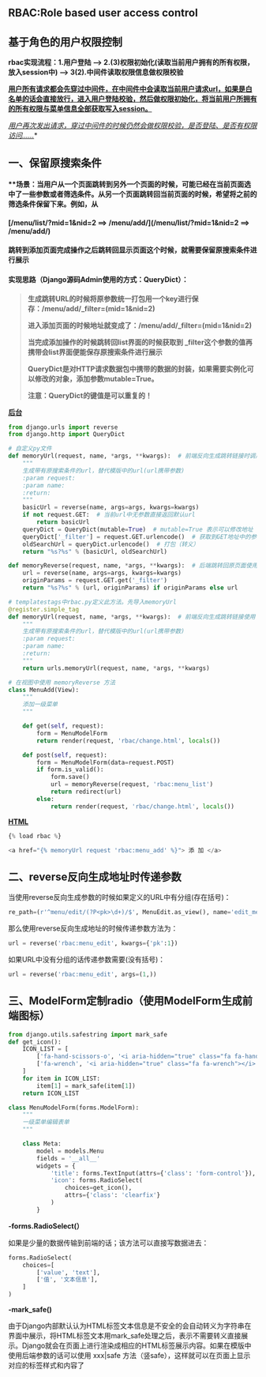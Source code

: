 ## **RBAC:Role based user access control**

## 基于角色的用户权限控制

**rbac实现流程：1.用户登陆 --> 2.(3)权限初始化(读取当前用户拥有的所有权限，放入session中) --> 3(2).中间件读取权限信息做权限校验**

**<u>用户所有请求都会先穿过中间件，在中间件中会读取当前用户请求url，如果是白名单的话会直接放行，进入用户登陆校验，然后做权限初始化，将当前用户所拥有的所有权限与菜单信息全部获取写入session。</u>**

*<u>用户再次发出请求，穿过中间件的时候仍然会做权限校验，是否登陆、是否有权限访问......</u>**

## **一、保留原搜索条件**

#### **场景：当用户从一个页面跳转到另外一个页面的时候，可能已经在当前页面选中了一些参数或者筛选条件。从另一个页面跳转回当前页面的时候，希望将之前的筛选条件保留下来。例如，从 

####  [/menu/list/?mid=1&nid=2   ==> /menu/add/](/menu/list/?mid=1&nid=2   ==> /menu/add/)

#### 跳转到添加页面完成操作之后跳转回显示页面这个时候，就需要保留原搜索条件进行展示



#### **实现思路（Django源码Admin使用的方式：QueryDict）：**

> **生成跳转URL的时候将原参数统一打包用一个key进行保存：/menu/add/_filter=(mid=1&nid=2)**
>
> **进入添加页面的时候地址就变成了：/menu/add/_filter=(mid=1&nid=2)**
>
> **当完成添加操作的时候跳转回list界面的时候获取到 _filter这个参数的值再携带会list界面便能保存原搜索条件进行展示**
>
> **QueryDict是对HTTP请求数据包中携带的数据的封装，如果需要实例化可以修改的对象，添加参数mutable=True。**
>
> **注意：QueryDict的键值是可以重复的！**

**<u>后台</u>**

```python
from django.urls import reverse
from django.http import QueryDict

# 自定义py文件
def memoryUrl(request, name, *args, **kwargs):  # 前端反向生成跳转链接时调用
    """
    生成带有原搜索条件的url，替代模版中的url(url携带参数)
    :param request:
    :param name:
    :return:
    """
    basicUrl = reverse(name, args=args, kwargs=kwargs)
    if not request.GET:  # 当前url中无参数直接返回默认url
        return basicUrl
    queryDict = QueryDict(mutable=True)  # mutable=True 表示可以修改地址
    queryDict['_filter'] = request.GET.urlencode()  # 获取到GET地址中的参数，即原搜索条件并且封装到自定义key中
    oldSearchUrl = queryDict.urlencode()  # 打包（转义）
    return "%s?%s" % (basicUrl, oldSearchUrl)

def memoryReverse(request, name, *args, **kwargs):  # 后端跳转回原页面使用
    url = reverse(name, args=args, kwargs=kwargs)
    originParams = request.GET.get('_filter')
    return "%s?%s" % (url, originParams) if originParams else url

# templatestags中rbac.py定义此方法。先导入memoryUrl
@register.simple_tag
def memoryUrl(request, name, *args, **kwargs):  # 前端反向生成跳转链接使用
    """
    生成带有原搜索条件的url，替代模版中的url(url携带参数)
    :param request:
    :param name:
    :return:
    """
    return urls.memoryUrl(request, name, *args, **kwargs)

# 在视图中使用 memoryReverse 方法
class MenuAdd(View):
    """
    添加一级菜单
    """

    def get(self, request):
        form = MenuModelForm
        return render(request, 'rbac/change.html', locals())

    def post(self, request):
        form = MenuModelForm(data=request.POST)
        if form.is_valid():
            form.save()
            url = memoryReverse(request, 'rbac:menu_list')
            return redirect(url)
        else:
            return render(request, 'rbac/change.html', locals())
```

**<u>HTML</u>**

```python
{% load rbac %}

<a href="{% memoryUrl request 'rbac:menu_add' %}"> 添 加 </a>
```

## 二、reverse反向生成地址时传递参数

当使用reverse反向生成参数的时候如果定义的URL中有分组(存在括号)：

```python
re_path=(r'^menu/edit/(?P<pk>\d+)/$', MenuEdit.as_view(), name='edit_menu')
```

那么使用reverse反向生成地址的时候传递参数方法为：

```python
url = reverse('rbac:menu_edit', kwargs={'pk':1})
```

如果URL中没有分组的话传递参数需要(没有括号)：

```python
url = reverse('rbac:menu_edit', args=(1,))
```

## 三、ModelForm定制radio（使用ModelForm生成前端图标）

```python
from django.utils.safestring import mark_safe
def get_icon():
    ICON_LIST = [
        ['fa-hand-scissors-o', '<i aria-hidden="true" class="fa fa-hand-scissors-o"></i>'],
        ['fa-wrench', '<i aria-hidden="true" class="fa fa-wrench"></i>']
    ]
    for item in ICON_LIST:
        item[1] = mark_safe(item[1])
    return ICON_LIST

class MenuModelForm(forms.ModelForm):
    """
    一级菜单编辑表单
    """

    class Meta:
        model = models.Menu
        fields = '__all__'
        widgets = {
            'title': forms.TextInput(attrs={'class': 'form-control'}),
            'icon': forms.RadioSelect(
                choices=get_icon(),
                attrs={'class': 'clearfix'}
            )
        }
```

**-forms.RadioSelect(）**

如果是少量的数据传输到前端的话；该方法可以直接写数据进去：

```python
forms.RadioSelect(
	choices=[
		['value', 'text'],
		['值', '文本信息'],
	]
)
```

**-mark_safe()**

由于Django内部默认认为HTML标签文本信息是不安全的会自动转义为字符串在界面中展示，将HTML标签文本用mark_safe处理之后，表示不需要转义直接展示。Django就会在页面上进行渲染成相应的HTML标签展示内容。如果在模版中使用后端参数的话可以使用  xxx|safe 方法（竖safe），这样就可以在页面上显示对应的标签样式和内容了